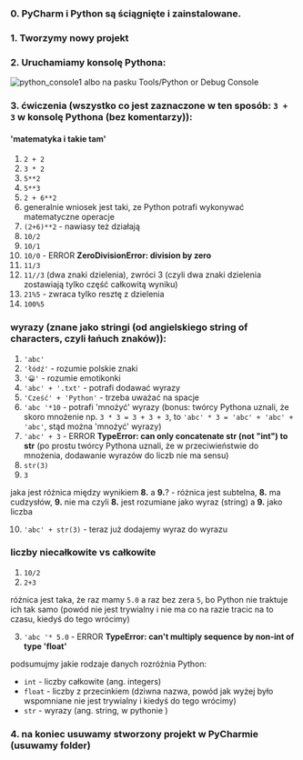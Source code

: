 ### 0. PyCharm i Python są ściągnięte i zainstalowane.


### 1. Tworzymy nowy projekt

### 2. Uruchamiamy konsolę Pythona:
![python_console1](https://user-images.githubusercontent.com/20053756/212992486-5a4abfa8-0ebf-4ac6-9bbc-64c08980a8d8.png)
albo na pasku Tools/Python or  Debug Console
### 3. ćwiczenia (wszystko co jest zaznaczone w ten sposób: `3 + 3` w konsolę Pythona (bez komentarzy)):
#### 'matematyka i takie tam'

1. `2 + 2`
2. `3 * 2`
3. `5**2`
4. `5**3`
5. `2 + 6**2` 
6. generalnie wniosek jest taki, ze Python potrafi wykonywać matematyczne operacje
7. `(2+6)**2` - nawiasy też działają
8. `10/2`
9. `10/1`
10. `10/0` - ERROR **ZeroDivisionError: division by zero**
11. `11/3`
12. `11//3` (dwa znaki dzielenia), zwróci 3 (czyli dwa znaki dzielenia zostawiają tylko część całkowitą wyniku)
13. `21%5` - zwraca tylko resztę z dzielenia
14. `100%5`
### wyrazy (znane jako stringi (od angielskiego string of characters, czyli łańuch znaków)):
1. `'abc'`
2. `'łódź'` - rozumie polskie znaki
3. `'😀'` - rozumie emotikonki
4. `'abc' + '.txt'` - potrafi dodawać wyrazy
5. `'Cześć' + 'Python'` - trzeba uważać na spacje
6. `'abc '*10` - potrafi 'mnożyć' wyrazy (bonus: twórcy Pythona uznali, że skoro mnożenie np. `3 * 3 = 3 + 3 + 3`, to `'abc' * 3 = 'abc' + 'abc' + 'abc'`, stąd można 'mnożyć' wyrazy)
7. `'abc' + 3` - ERROR **TypeError: can only concatenate str (not "int") to str** (po prostu twórcy Pythona uznali, że w przeciwieństwie do mnożenia, dodawanie wyrazów do liczb nie ma sensu)
8. `str(3)` 
9. `3`

jaka jest różnica między wynikiem **8.** a **9.**? - różnica jest subtelna, **8.** ma cudzysłów, **9.** nie ma
czyli **8.** jest rozumiane jako wyraz (string) a **9.** jako liczba

10. `'abc' + str(3)` - teraz już dodajemy wyraz do wyrazu 

### liczby niecałkowite vs całkowite
1. `10/2`
2. `2+3`

różnica jest taka, że raz mamy `5.0` a raz bez zera `5`, bo Python nie traktuje ich tak samo (powód nie jest trywialny i nie ma co na razie tracic na to czasu, kiedyś do tego wrócimy)

3. `'abc '* 5.0` - ERROR **TypeError: can't multiply sequence by non-int of type 'float'**

podsumujmy jakie rodzaje danych rozróżnia Python:
- `int` - liczby całkowite (ang. integers)
- `float` - liczby z przecinkiem (dziwna nazwa, powód jak wyżej było wspomniane nie jest trywialny i kiedyś do tego wrócimy)
- `str` - wyrazy (ang. string, w pythonie )




### 4. na koniec usuwamy stworzony projekt w PyCharmie (usuwamy folder)
